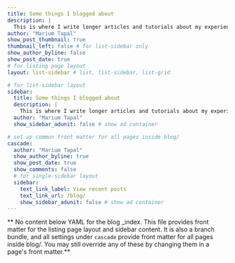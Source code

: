 ```yaml
---
title: Some things I blogged about
description: |
  This is where I write longer articles and tutorials about my experiences and projects.
author: "Marium Tapal"
show_post_thumbnail: true
thumbnail_left: false # for list-sidebar only
show_author_byline: false
show_post_date: true
# for listing page layout
layout: list-sidebar # list, list-sidebar, list-grid

# for list-sidebar layout
sidebar: 
  title: Some things I blogged about
  description: |
    This is where I write longer articles and tutorials about my experiences and projects.
  author: "Marium Tapal"
  show_sidebar_adunit: false # show ad container

# set up common front matter for all pages inside blog/
cascade:
  author: "Marium Tapal"
  show_author_byline: true
  show_post_date: true
  show_comments: false
  # for single-sidebar layout
  sidebar:
    text_link_label: View recent posts
    text_link_url: /blog/
    show_sidebar_adunit: false # show ad container
---
```


** No content below YAML for the blog _index. This file provides front matter for the listing page layout and sidebar content. It is also a branch bundle, and all settings under `cascade` provide front matter for all pages inside blog/. You may still override any of these by changing them in a page's front matter.**